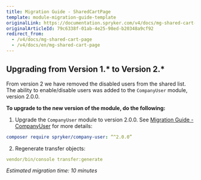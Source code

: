 ```yaml
---
title: Migration Guide - SharedCartPage
template: module-migration-guide-template
originalLink: https://documentation.spryker.com/v4/docs/mg-shared-cart-page
originalArticleId: 79c6338f-01ab-4e25-98ed-b20348a9cf92
redirect_from:
  - /v4/docs/mg-shared-cart-page
  - /v4/docs/en/mg-shared-cart-page
---
```


## Upgrading from Version 1.* to Version 2.*
From version 2 we have removed the disabled users from the shared list. The ability to enable/disable users was added to the `CompanyUser` module, version 2.0.0.

**To upgrade to the new version of the module, do the following:**
1. Upgrade the `CompanyUser` module to version 2.0.0. See [Migration Guide - CompanyUser](/docs/scos/dev/module-migration-guides/{{page.version}}/migration-guide-companyuser.html) for more details:

```yaml
composer require spryker/company-user: “^2.0.0”
```
2. Regenerate transfer objects:

```yaml
vendor/bin/console transfer:generate
```

*Estimated migration time: 10 minutes*
 
<!-- Last review date: Feb 4, 2019* -by Sergey Samoylov, Yuliia Boiko--> 
